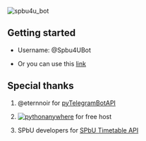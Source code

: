 ![spbu4u_bot](https://pp.userapi.com/c841523/v841523334/1eb9b/XyqYe7KAy8M.jpg "Spbu4UBot")

## Getting started

* Username: @Spbu4UBot

* Or you can use this [link](https://t.me/Spbu4UBot)



## Special thanks
1. @eternnoir for [pyTelegramBotAPI](https://github.com/eternnoir/pyTelegramBotAPI)

2. [![pythonanywhere](https://www.pythonanywhere.com/static/anywhere/images/logo-234x35.png "pythonanywhere")](https://www.pythonanywhere.com)   for free host

3. SPbU developers for [SPbU Timetable API](https://timetable.spbu.ru/help/ui/index#/)

